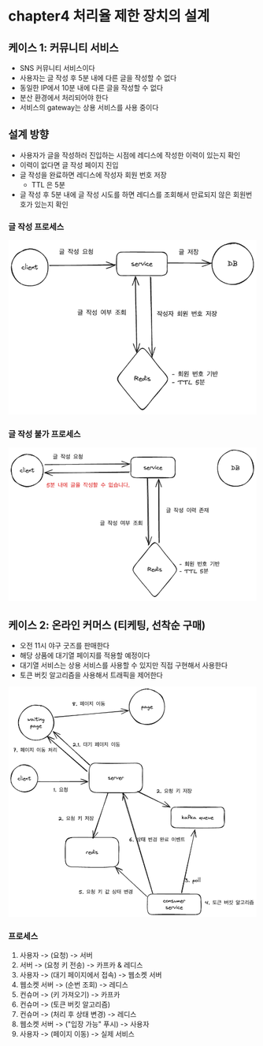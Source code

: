 # chapter4 처리율 제한 장치의 설계

## 케이스 1: 커뮤니티 서비스

- SNS 커뮤니티 서비스이다
- 사용자는 글 작성 후 5분 내에 다른 글을 작성할 수 없다
- 동일한 IP에서 10분 내에 다른 글을 작성할 수 없다
- 분산 환경에서 처리되어야 한다
- 서비스의 gateway는 상용 서비스를 사용 중이다

## 설계 방향

- 사용자가 글을 작성하러 진입하는 시점에 레디스에 작성한 이력이 있는지 확인
- 이력이 없다면 글 작성 페이지 진입
- 글 작성을 완료하면 레디스에 작성자 회원 번호 저장
  - TTL 은 5분
- 글 작성 후 5분 내에 글 작성 시도를 하면 레디스를 조회해서 만료되지 않은 회원번호가 있는지 확인

### 글 작성 프로세스

![](/week1/sangwon/images/pic1.png)

### 글 작성 불가 프로세스

![](/week1/sangwon/images/pic2.png)

## 케이스 2: 온라인 커머스 (티케팅, 선착순 구매)

- 오전 11시 야구 굿즈를 판매한다
- 해당 상품에 대기열 페이지를 적용할 예정이다
- 대기열 서비스는 상용 서비스를 사용할 수 있지만 직접 구현해서 사용한다
- 토큰 버킷 알고리즘을 사용해서 트래픽을 제어한다

![](/week1/sangwon/images/pic3.png)

### 프로세스

1.  사용자 -> (요청) -> 서버
2.  서버 -> (요청 키 전송) -> 카프카 & 레디스
3.  사용자 -> (대기 페이지에서 접속) -> 웹소켓 서버
4.  웹소켓 서버 -> (순번 조회) -> 레디스
5.  컨슈머 -> (키 가져오기) -> 카프카
6.  컨슈머 -> (토큰 버킷 알고리즘)
7.  컨슈머 -> (처리 후 상태 변경) -> 레디스
8.  웹소켓 서버 -> ("입장 가능" 푸시) -> 사용자
9.  사용자 -> (페이지 이동) -> 실제 서비스
